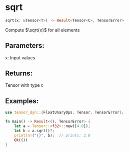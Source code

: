 # sqrt
```rust
sqrt(x: &Tensor<T>) -> Result<Tensor<C>, TensorError>
```
Compute $\sqrt{x}$ for all elements

## Parameters:
`x`: Input values

## Returns:
Tensor with type `C`

## Examples:
```rust
use tensor_dyn::{FloatUnaryOps, Tensor, TensorError};

fn main() -> Result<(), TensorError> {
    let a = Tensor::<f32>::new([4.0]);
    let b = a.sqrt()?;
    println!("{}", b);  // prints: 2.0
    Ok(())
}
```